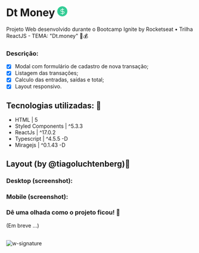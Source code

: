 # Dt Money <img src='https://github.com/jfernandesdev/dtmoney/blob/a4ddbd4cd9a33c61246ce36fcf33ea77962d865b/public/favicon.png' width='27px' />

Projeto Web desenvolvido durante o Bootcamp Ignite by Rocketseat • Trilha ReactJS - TEMA: "Dt.money" 🤑💰

### Descrição:

- [x] Modal com formulário de cadastro de nova transação;
- [x] Listagem das transações;
- [x] Calculo das entradas, saídas e total;
- [x] Layout responsivo.

## Tecnologias utilizadas: 🚀

- HTML | 5
- Styled Components | ^5.3.3
- ReactJs | ^17.0.2
- Typescript | ^4.5.5 -D
- Miragejs | ^0.1.43 -D

## Layout (by @tiagoluchtenberg)🤩

### Desktop (screenshot):


### Mobile (screenshot):


### Dê uma olhada como o projeto ficou! 👀

(Em breve ...)

<br>

<img src="https://i.ibb.co/n1SbQZw/w-signature.png" alt="w-signature" border="0" width='300px' />
